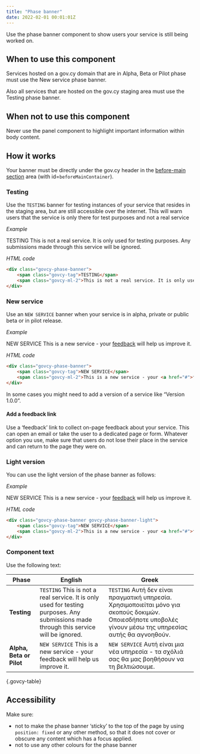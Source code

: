 ```yaml
---
title: "Phase banner"
date: 2022-02-01 00:01:01Z
---
```

Use the phase banner component to show users your service is still being worked on.

## When to use this component
Services hosted on a gov.cy domain that are in Alpha, Beta or Pilot phase must use the New service phase banner.  

Also all services that are hosted on the gov.cy staging area must use the Testing phase banner.

## When not to use this component
Never use the panel component to highlight important information within body content.

## How it works
Your banner must be directly under the gov.cy header in the [before-main section](../../getting-started/page-template/#sections) area (with id=`beforeMainContainer`).

### Testing
Use the `TESTING` banner for testing instances of your service that resides in the staging area, but are still accessible over the internet. This will warn users that the service is only there for test purposes and not a real service

*Example*
<div class="govcy-container govcy-p-4 govcy-br-1 govcy-br-standard govcy-mb-4">
<div class="govcy-phase-banner">
    <span class="govcy-tag">TESTING</span>
    <span class="govcy-ml-2">This is not a real service. It is only used for testing purposes. Any submissions made through this service will be ignored.</span>
</div>
</div>

*HTML code*
```html
<div class="govcy-phase-banner">
    <span class="govcy-tag">TESTING</span>
    <span class="govcy-ml-2">This is not a real service. It is only used for testing purposes. Any submissions made through this service will be ignored.</span>
</div>
```
### New service
Use an `NEW SERVICE` banner when your service is in alpha, private or public beta or in pilot release.

*Example*
<div class="govcy-container govcy-p-4 govcy-br-1 govcy-br-standard govcy-mb-4">
<div class="govcy-phase-banner">
    <span class="govcy-tag">NEW SERVICE</span>
    <span class="govcy-ml-2">This is a new service - your <a href="#">feedback</a> will help us improve it.</span>
</div>
</div>

*HTML code*
```html
<div class="govcy-phase-banner">
    <span class="govcy-tag">NEW SERVICE</span>
    <span class="govcy-ml-2">This is a new service - your <a href="#">feedback</a> will help us improve it.</span>
</div>
```

In some cases you might need to add a version of a service like “Version 1.0.0”.

#### Add a feedback link
Use a ‘feedback’ link to collect on-page feedback about your service. This can open an email or take the user to a dedicated page or form. Whatever option you use, make sure that users do not lose their place in the service and can return to the page they were on.

### Light version
You can use the light version of the phase banner as follows:

*Example*
<div class="govcy-container govcy-p-4 govcy-br-1 govcy-br-standard govcy-mb-4">
<div class="govcy-phase-banner govcy-phase-banner-light">
    <span class="govcy-tag">NEW SERVICE</span>
    <span class="govcy-ml-2">This is a new service - your <a href="#">feedback</a> will help us improve it.</span>
</div>
</div>

*HTML code*
```html
<div class="govcy-phase-banner govcy-phase-banner-light">
    <span class="govcy-tag">NEW SERVICE</span>
    <span class="govcy-ml-2">This is a new service - your <a href="#">feedback</a> will help us improve it.</span>
</div>
```
### Component text
Use the following text:
	
| Phase | English | Greek |
| ---- | ---- | ---- |
| **Testing** | `TESTING` This is not a real service. It is only used for testing purposes. Any submissions made through this service will be ignored. | `TESTING` Αυτή δεν είναι πραγματική υπηρεσία. Χρησιμοποιείται μόνο για σκοπούς δοκιμών. Οποιεσδήποτε υποβολές γίνουν μέσω της υπηρεσίας αυτής θα αγνοηθούν. |
| **Alpha, Beta or Pilot** | `NEW SERVICE` This is a new service - your feedback will help us improve it. | `NEW SERVICE` Αυτή είναι μια νέα υπηρεσία - τα σχόλιά σας θα μας βοηθήσουν να τη βελτιώσουμε. |

{.govcy-table}

## Accessibility
Make sure:
- not to make the phase banner ‘sticky’ to the top of the page by using `position: fixed` or any other method, so that it does not cover or obscure any content which has a focus applied.
- not to use any other colours for the phase banner